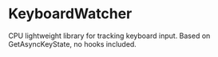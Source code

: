 # KeyboardWatcher
CPU lightweight library for tracking keyboard input.
Based on GetAsyncKeyState, no hooks included.
